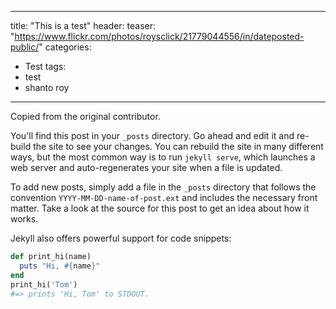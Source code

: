 
---
title:  "This is a test"
header:
  teaser: "https://www.flickr.com/photos/roysclick/21779044556/in/dateposted-public/"
categories: 
  - Test
tags:
  - test
  - shanto roy
---
Copied from the original contributor.

You'll find this post in your `_posts` directory. Go ahead and edit it and re-build the site to see your changes. You can rebuild the site in many different ways, but the most common way is to run `jekyll serve`, which launches a web server and auto-regenerates your site when a file is updated.

To add new posts, simply add a file in the `_posts` directory that follows the convention `YYYY-MM-DD-name-of-post.ext` and includes the necessary front matter. Take a look at the source for this post to get an idea about how it works.

Jekyll also offers powerful support for code snippets:

```ruby
def print_hi(name)
  puts "Hi, #{name}"
end
print_hi('Tom')
#=> prints 'Hi, Tom' to STDOUT.
```


[my current site]: https://sites.google.com/site/shantoroyiit/home
